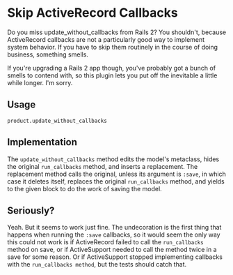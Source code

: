 # Skip ActiveRecord Callbacks

Do you miss update_without_callbacks from Rails 2? You shouldn't,
because ActiveRecord callbacks are not a particularly good way to
implement system behavior. If you have to skip them routinely in the
course of doing business, something smells.

If you're upgrading a Rails 2 app though, you've probably got a bunch of
smells to contend with, so this plugin lets you put off the inevitable a
little while longer. I'm sorry.

## Usage

    product.update_without_callbacks

## Implementation

The `update_without_callbacks` method edits the model's metaclass, hides
the original `run_callbacks` method, and inserts a replacement. The
replacement method calls the original, unless its argument is `:save`, in
which case it deletes itself, replaces the original `run_callbacks`
method, and yields to the given block to do the work of saving the
model.

## Seriously?

Yeah. But it seems to work just fine. The undecoration is the first
thing that happens when running the `:save` callbacks, so it would seem
the only way this could not work is if ActiveRecord failed to call the
`run_callbacks` method on save, or if ActiveSupport needed to call the
method twice in a save for some reason. Or if ActiveSupport stopped
implementing callbacks with the `run_callbacks method`, but the tests
should catch that.
